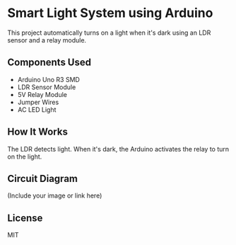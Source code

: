 # Smart Light System using Arduino

This project automatically turns on a light when it's dark using an LDR sensor and a relay module.

## Components Used
- Arduino Uno R3 SMD
- LDR Sensor Module
- 5V Relay Module
- Jumper Wires
- AC LED Light

## How It Works
The LDR detects light. When it's dark, the Arduino activates the relay to turn on the light.

## Circuit Diagram
(Include your image or link here)

## License
MIT

